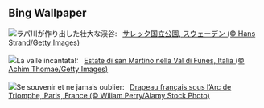 ## Bing Wallpaper
![](https://www.bing.com/th?id=OHR.SarekSweden_JA-JP0736730927_UHD.jpg&w=1000)ラパ川が作り出した壮大な渓谷:&nbsp;&ensp;[サレック国立公園, スウェーデン (© Hans Strand/Getty Images)](https://www.bing.com/th?id=OHR.SarekSweden_JA-JP0736730927_UHD.jpg)
<br><br/>
![](https://www.bing.com/th?id=OHR.ValDiFunes_IT-IT0203212451_UHD.jpg&w=1000)La valle incantata!:&nbsp;&ensp;[Estate di san Martino nella Val di Funes, Italia (© Achim Thomae/Getty Images)](https://www.bing.com/th?id=OHR.ValDiFunes_IT-IT0203212451_UHD.jpg)
<br><br/>
![](https://www.bing.com/th?id=OHR.RemembranceDay_FR-FR5207828538_UHD.jpg&w=1000)Se souvenir et ne jamais oublier:&nbsp;&ensp;[Drapeau français sous l’Arc de Triomphe, Paris, France (© Wiliam Perry/Alamy Stock Photo)](https://www.bing.com/th?id=OHR.RemembranceDay_FR-FR5207828538_UHD.jpg)
<br><br/>
